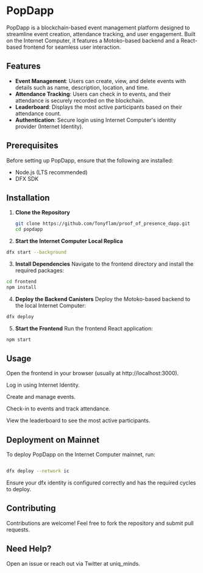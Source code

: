 # PopDapp

PopDapp is a blockchain-based event management platform designed to streamline event creation, attendance tracking, and user engagement. Built on the Internet Computer, it features a Motoko-based backend and a React-based frontend for seamless user interaction.

## Features

- **Event Management**: Users can create, view, and delete events with details such as name, description, location, and time.
- **Attendance Tracking**: Users can check in to events, and their attendance is securely recorded on the blockchain.
- **Leaderboard**: Displays the most active participants based on their attendance count.
- **Authentication**: Secure login using Internet Computer's identity provider (Internet Identity).

## Prerequisites

Before setting up PopDapp, ensure that the following are installed:

- Node.js (LTS recommended)
- DFX SDK

## Installation

1. **Clone the Repository**
   ```bash
   git clone https://github.com/Tonyflam/proof_of_presence_dapp.git
   cd popdapp
2. **Start the Internet Computer Local Replica**

```bash
dfx start --background
```

3. **Install Dependencies**
Navigate to the frontend directory and install the required packages:

```bash
cd frontend
npm install
```
4. **Deploy the Backend Canisters**
Deploy the Motoko-based backend to the local Internet Computer:

```bash
dfx deploy
```
5. **Start the Frontend**
Run the frontend React application:

```bash
npm start
```


## Usage

Open the frontend in your browser (usually at http://localhost:3000).

Log in using Internet Identity.

Create and manage events.

Check-in to events and track attendance.

View the leaderboard to see the most active participants.




## Deployment on Mainnet

To deploy PopDapp on the Internet Computer mainnet, run:

```bash

dfx deploy --network ic
```
Ensure your dfx identity is configured correctly and has the required cycles to deploy.




## Contributing

Contributions are welcome! Feel free to fork the repository and submit pull requests.




## Need Help?

Open an issue or reach out via Twitter at uniq_minds.
